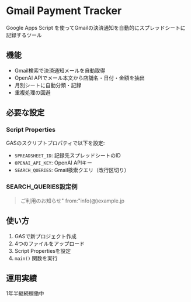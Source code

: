 # Gmail Payment Tracker

Google Apps Script を使ってGmailの決済通知を自動的にスプレッドシートに記録するツール

## 機能
- Gmail検索で決済通知メールを自動取得
- OpenAI APIでメール本文から店舗名・日付・金額を抽出
- 月別シートに自動分類・記録
- 重複処理の回避

## 必要な設定

### Script Properties
GASのスクリプトプロパティで以下を設定:

- `SPREADSHEET_ID`: 記録先スプレッドシートのID
- `OPENAI_API_KEY`: OpenAI APIキー
- `SEARCH_QUERIES`: Gmail検索クエリ（改行区切り）

### SEARCH_QUERIES設定例
>ご利用のお知らせ" from:"info(@)example.jp

## 使い方
1. GASで新プロジェクト作成
2. 4つのファイルをアップロード
3. Script Propertiesを設定
4. `main()` 関数を実行

## 運用実績
1年半継続稼働中

